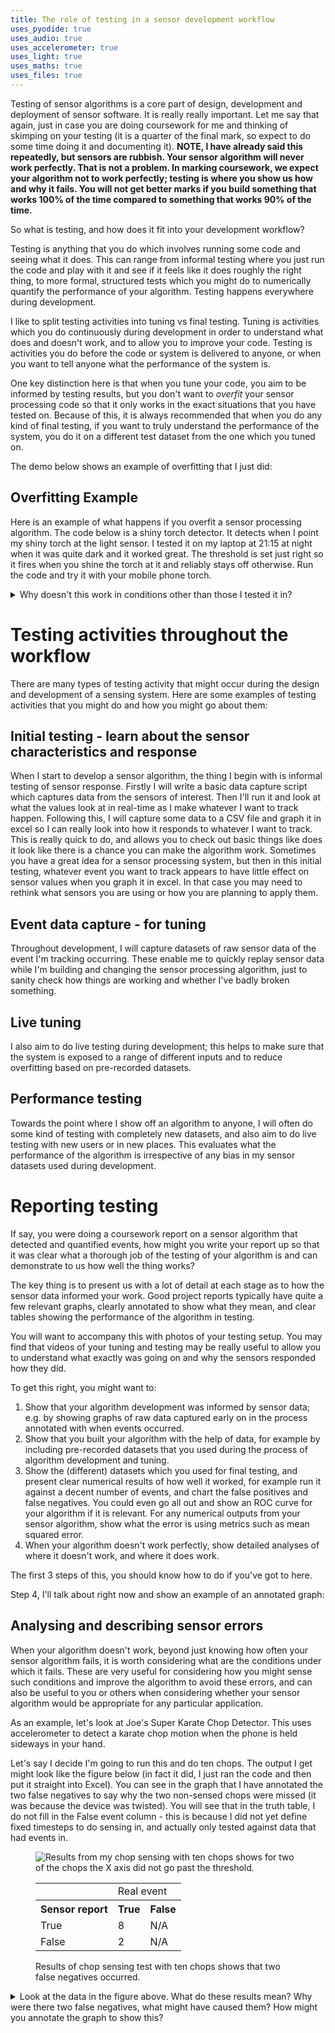 ```yaml
---
title: The role of testing in a sensor development workflow
uses_pyodide: true
uses_audio: true
uses_accelerometer: true
uses_light: true 
uses_maths: true
uses_files: true
---
```

Testing of sensor algorithms is a core part of design, development and deployment of sensor software. It is really really important. Let me say that again, just in case you are doing coursework for me and thinking of skimping on your testing (it is a quarter of the final mark, so expect to do some time doing it and documenting it). **NOTE, I have already said this repeatedly, but sensors are rubbish. Your sensor algorithm will never work perfectly. That is not a problem. In marking coursework, we expect your algorithm not to work perfectly; testing is where you show us how and why it fails. You will not get better marks if you build something that works 100% of the time compared to something that works 90% of the time.**

So what is testing, and how does it fit into your development workflow?

Testing is anything that you do which involves running some code and seeing what it does. This can range from informal testing where you just run the code and play with it and see if it feels like it does roughly the right thing, to more formal, structured tests which you might do to numerically quantify the performance of your algorithm. Testing happens everywhere during development.

I like to split testing activities into tuning vs final testing. Tuning is activities which you do continuously during development in order to understand what does and doesn't work, and to allow you to improve your code. Testing is activities you do before the code or system is delivered to anyone, or when you want to tell anyone what the performance of the system is.

One key distinction here is that when you tune your code, you aim to be informed by testing results, but you don't want to *overfit* your sensor processing code so that it only works in the exact situations that you have tested on. Because of this, it is always recommended that when you do any kind of final testing, if you want to truly understand the performance of the system, you do it on a different test dataset from the one which you tuned on. 

The demo below shows an example of overfitting that I just did:

## Overfitting Example

Here is an example of what happens if you overfit a sensor processing algorithm. The code below is a shiny torch detector. It detects when I point my shiny torch at the light sensor. I tested it on my laptop at 21:15 at night when it was quite dark and it worked great. The threshold is set just right so it fires when you shine the torch at it and reliably stays off otherwise. Run the code and try it with your mobile phone torch.

<script>
makePyodideBox({
    codeString:`
THRESHOLD=400
import time    
import graphs
import sensors
graphs.set_style("light","rgb(0,255,0)",0,1024,subgraph_y=1)
graphs.set_style("shiny torch on","rgb(255,0,0)",0,1,subgraph_y=0)
while True:
    light_level=sensors.light.get_level()
    thresholded_light=1 if light_level>THRESHOLD else 0
    graphs.on_value("light",light_level)
    graphs.on_value("shiny torch on",thresholded_light)
    print(light_level,sep=",")
    time.sleep(0.1)
`  ,hasConsole:true,hasGraph:true,showCode:true,editable:true,caption:"Joe's patent pending Shiny Torch Light Detector"})
</script>

<details class="question">
<summary>Why doesn't this work in conditions other than those I tested it in?</summary>
If the ambient light level is even slightly brighter, you will find that this code doesn't work; it is very much overfitted to the ambient light levels in the slightly dim room in which I built it.
</details>

# Testing activities throughout the workflow

There are many types of testing activity that might occur during the design and development of a sensing system. Here are some examples of testing activities that you might do and how you might go about them:

## Initial testing - learn about the sensor characteristics and response

When I start to develop a sensor algorithm, the thing I begin with is informal testing of sensor response. Firstly I will write a basic data capture script which captures data from the sensors of interest. Then I'll run it and look at what the values look at in real-time as I make whatever I want to track happen. Following this, I will capture some data to a CSV file and graph it in excel so I can really look into how it responds to whatever I want to track. This is really quick to do, and allows you to check out basic things like does it look like there is a chance you can make the algorithm work. Sometimes you have a great idea for a sensor processing system, but then in this initial testing, whatever event you want to track appears to have little effect on sensor values when you graph it in excel. In that case you may need to rethink what sensors you are using or how you are planning to apply them.

## Event data capture - for tuning

Throughout development, I will capture datasets of raw sensor data of the event I'm tracking occurring. These enable me to quickly replay sensor data while I'm building and changing the sensor processing algorithm, just to sanity check how things are working and whether I've badly broken something. 

## Live tuning
I also aim to do live testing during development; this helps to make sure that the system is exposed to a range of different inputs and to reduce overfitting based on pre-recorded datasets.

## Performance testing
Towards the point where I show off an algorithm to anyone, I will often do some kind of testing with completely new datasets, and also aim to do live testing with new users or in new places. This evaluates what the performance of the algorithm is irrespective of any bias in my sensor datasets used during development.

# Reporting testing
If say, you were doing a coursework report on a sensor algorithm that detected and quantified events, how might you write your report up so that it was clear what a thorough job of the testing of your algorithm is and can demonstrate to us how well the thing works?

The key thing is to present us with a lot of detail at each stage as to how the sensor data informed your work. Good project reports typically have quite a few relevant graphs, clearly annotated to show what they mean, and clear tables showing the performance of the algorithm in testing.

You will want to accompany this with photos of your testing setup. You may find that videos of your tuning and testing may be really useful to allow you to understand what exactly was going on and why the sensors responded how they did.

To get this right, you might want to:
1. Show that your algorithm development was informed by sensor data; e.g. by showing graphs of raw data captured early on in the process annotated with when events occurred.
2. Show that you built your algorithm with the help of data, for example by including pre-recorded datasets that you used during the process of algorithm development and tuning.
3. Show the (different) datasets which you used for final testing, and present clear numerical results of how well it worked, for example run it against a decent number of events, and chart the false positives and false negatives. You could even go all out and show an ROC curve for your algorithm if it is relevant. For any numerical outputs from your sensor algorithm, show what the error is using metrics such as mean squared error.
4. When your algorithm doesn't work perfectly, show detailed analyses of  where it doesn't work, and where it does work. 

The first 3 steps of this, you should know how to do if you've got to here.

Step 4, I'll talk about right now and show an example of an annotated graph:

## Analysing and describing sensor errors

When your algorithm doesn't work, beyond just knowing how often your sensor algorithm fails, it is worth considering what are the conditions under which it fails. These are very useful for considering how you might sense such conditions and improve the algorithm to avoid these errors, and can also be useful to you or others when considering whether your sensor algorithm would be appropriate for any particular application.

As an example, let's look at Joe's Super Karate Chop Detector. This uses accelerometer to detect a karate chop motion when the phone is held sideways in your hand.

<script>
makePyodideBox({
    codeString:`
THRESHOLD=30
import time
import graphs
import sensors
graphs.set_style("x","rgb(0,255,0)",-20,20)
chop_count=0
last_chop=0
start_time=time.time()
print("time","x","y","z","chop count",sep=",")
while True:
    time_now=time.time()-start_time
    (x,y,z)=sensors.accel.get_xyz()
    if x>THRESHOLD:
        this_chop=1
    else:
        this_chop=0
    if this_chop==1 and last_chop==0:
        chop_count+=1
    last_chop=this_chop
    print(time_now,x,y,z,chop_count,sep=',')
    time.sleep(0.01)
`  ,hasConsole:true,hasGraph:true,showCode:true,showFileButtons:true,editable:true,caption:"Joe's Super Karate Chop Detector"})
</script>

Let's say I decide I'm going to run this and do ten chops. The output I get might look like the figure below (in fact it did, I just ran the code and then put it straight into Excel). You can see in the graph that I have annotated the two false negatives to say why the two non-sensed chops were missed (it was because the device was twisted). You will see that in the truth table, I do not fill in the False event column - this is because I did not yet define fixed timesteps to do sensing in, and actually only tested against data that had events in.


<figure>
    <img src="{{'/images/karate1.svg' | relative_url }}" alt="Results from my chop sensing with ten chops shows for two of the chops the X axis did not go past the threshold." title="Results of chop sensing test with ten chops" />

<table class="truthtable">
    <tr>
        <td></td><td colspan=2>Real event</td>
    </tr>
    <tr>
        <th>Sensor report</th><th>True</th><th>False</th>
    </tr>
    <tr>
        <td>True</td><td>8</td><td>N/A</td>
    </tr>
    <tr>
        <td>False</td><td>2</td><td>N/A</td>
    </tr>
</table>

<figcaption>Results of chop sensing test with ten chops shows that two false negatives occurred. </figcaption>
</figure>


<details class="question">
<summary>
Look at the data in the figure above. What do these results mean? Why were there two false negatives, what might have caused them? How might you annotate the graph to show this?
</summary>

By looking at the other axes of the accelerometer it became clear that in the two missing chops, I must have rotated the device slightly, so that the X axis was no longer going above the threshold. I annotated the graph accordingly.

You can also see from the graph with the threshold included on it that whilst it would be possible just to move the threshold down to catch chop number 6 and 7, but the moment you did that, you'd see a false positive as I was picking up the device just before chop 1.

n.b. you can either add these graph annotations in Excel, or you can save the output from excel as a picture and add it in another piece of software. I like to use Inkscape to do this, which is free.

{%include figure.html url="/images/karate2.svg" alt="Annotated chop sensor data, noting that in the two missing chops the device was rotated so no chop was sensed." title="Annotated chop sensor graph" caption="In the chops that weren't sensed, the phone clearly rotated off the correct axis. We can annotate these data points based on our observations" %}

</details>
